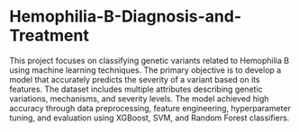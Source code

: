 # Hemophilia-B-Diagnosis-and-Treatment
This project focuses on classifying genetic variants related to Hemophilia B using machine
learning techniques. The primary objective is to develop a model that accurately predicts the
severity of a variant based on its features. The dataset includes multiple attributes describing
genetic variations, mechanisms, and severity levels. The model achieved high accuracy through
data preprocessing, feature engineering, hyperparameter tuning, and evaluation using
XGBoost, SVM, and Random Forest classifiers.
